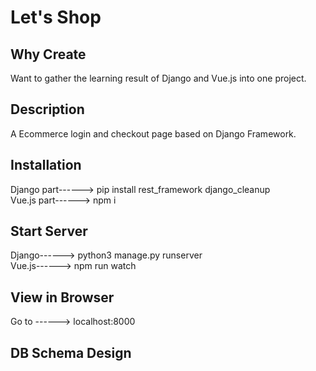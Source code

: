 # Let's Shop

## Why Create
Want to gather the learning result of Django and Vue.js into one project.

## Description
A Ecommerce login and checkout page based on Django Framework.

## Installation
Django part------> pip install rest_framework django_cleanup</br>
Vue.js part------> npm i

## Start Server
Django------> python3 manage.py runserver</br>
Vue.js------> npm run watch

## View in Browser
Go to ------> localhost:8000

## DB Schema Design
